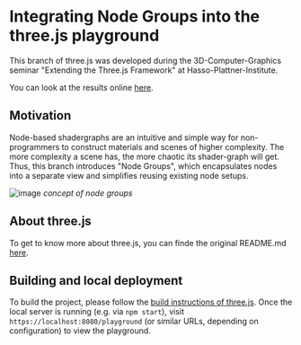 # Integrating Node Groups into the three.js playground

This branch of three.js was developed during the 3D-Computer-Graphics seminar "Extending the Three.js Framework" at Hasso-Plattner-Institute.

You can look at the results online [here](https://abc013.github.io/three.js/playground/).

## Motivation

Node-based shadergraphs are an intuitive and simple way for non-programmers to construct materials and scenes of higher complexity. The more complexity a scene has, the more chaotic its shader-graph will get. Thus, this branch introduces "Node Groups", which encapsulates nodes into a separate view and simplifies reusing existing node setups.

![image](https://github.com/abc013/three.js/assets/21260178/ba3f030d-9603-43a1-9ec1-8d72ecb20cfc)
_concept of node groups_

## About three.js

To get to know more about three.js, you can finde the original README.md [here](https://github.com/abc013/three.js/blob/nodeGroups-submission/README-threejs.md).

## Building and local deployment

To build the project, please follow the [build instructions of three.js](https://github.com/mrdoob/three.js/wiki/Build-instructions).
Once the local server is running (e.g. via `npm start`), visit `https://localhost:8080/playground` (or similar URLs, depending on configuration) to view the playground.
